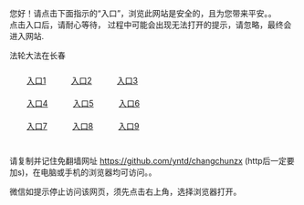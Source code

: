 您好！请点击下面指示的“入口”，浏览此网站是安全的，且为您带来平安。。 <br/>
点击入口后，请耐心等待， 过程中可能会出现无法打开的提示，请忽略，最终会进入网站. </br>

法轮大法在长春<br/>
<div style="padding:10px"><a style="margin:20px" target="_blank" href="https://d26rg4es2cyge5.cloudfront.net/2Qpsp?nxdcazp" id="ccLink1" rel="nofollow">入口1</a> <a target="_blank" style="margin:20px" href="https://d28vxx9p3o0muv.cloudfront.net/2Qpsp?veyaxh" id="ccLink2" rel="nofollow">入口2</a> <a style="margin:20px" target="_blank" href="https://d1kfee39r2oq2k.cloudfront.net/2Qpsp?ltmewsfb" id="ccLink3" rel="nofollow">入口3</a></div>

<div style="padding:10px" ><a style="margin:20px" target="_blank" href="https://d26rg4es2cyge5.cloudfront.net/2Qpsp?nxdcazp" id="ccLink4" rel="nofollow">入口4</a> <a style="margin:20px" href="https://d28vxx9p3o0muv.cloudfront.net/2Qpsp?veyaxh" target="_blank" id="ccLink5" rel="nofollow">入口5</a> <a style="margin:20px" href="https://d1kfee39r2oq2k.cloudfront.net/2Qpsp?ltmewsfb" target="_blank" id="ccLink6" rel="nofollow">入口6</a></div>

<div style="padding:10px"><a style="margin:20px" target="_blank" href="https://d26rg4es2cyge5.cloudfront.net/2Qpsp?nxdcazp" id="ccLink7" rel="nofollow">入口7</a> <a style="margin:20px" href="https://d28vxx9p3o0muv.cloudfront.net/2Qpsp?veyaxh" target="_blank" id="ccLink8" rel="nofollow">入口8</a> <a style="margin:20px" target="_blank" href="https://d1kfee39r2oq2k.cloudfront.net/2Qpsp?ltmewsfb" id="ccLink9" rel="nofollow">入口9</a></div>

<br/>



请复制并记住免翻墙网址 https://github.com/yntd/changchunzx (http后一定要加s)，在电脑或手机的浏览器均可访问。。<br/>

微信如提示停止访问该网页，须先点击右上角，选择浏览器打开。
